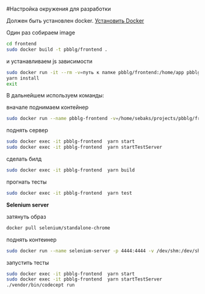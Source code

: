 #Настройка окружения для разработки

Должен быть установлен docker. [Установить Docker](https://docs.docker.com/engine/installation/linux/docker-ce/ubuntu/#set-up-the-repository)

Один раз собираем image
```bash
cd frontend
sudo docker build -t pbblg/frontend .
```
и устанавливаем js зависимости
```bash
sudo docker run -it --rm -v=путь к папке pbblg/frontend:/home/app pbblg/frontend bash
yarn install
exit
```
В дальнейшем используем команды:

вначале поднимаем контейнер
```bash
sudo docker run --name pbblg-frontend -v=/home/sebaks/projects/pbblg/frontend:/home/app -d -it --rm --network host pbblg/frontend
```

поднять сервер
```bash
sudo docker exec -it pbblg-frontend  yarn start
sudo docker exec -it pbblg-frontend  yarn startTestServer
```
сделать билд
```bash
sudo docker exec -it pbblg-frontend  yarn build
```
прогнать тесты
```bash
sudo docker exec -it pbblg-frontend  yarn test
```


**Selenium server**

затянуть образ
```bash
docker pull selenium/standalone-chrome
```
поднять контеинер
```bash
sudo docker run --name selenium-server -p 4444:4444 -v /dev/shm:/dev/shm -d -it --rm --network host  selenium/standalone-chrome
```

запустить тесты
```bash
sudo docker exec -it pbblg-frontend  yarn start
sudo docker exec -it pbblg-frontend  yarn startTestServer
./vendor/bin/codecept run
```